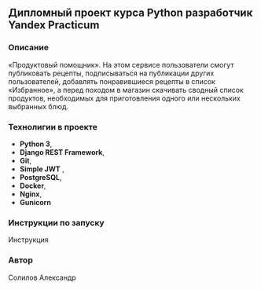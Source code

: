 ## Дипломный проект курса Python разработчик Yandex Practicum

### <a name="Описание_проекта">Описание</a>

 «Продуктовый помощник». На этом сервисе пользователи смогут публиковать рецепты, подписываться на публикации других пользователей, добавлять понравившиеся рецепты в список «Избранное», а перед походом в магазин скачивать сводный список продуктов, необходимых для приготовления одного или нескольких выбранных блюд.


### <a name="Технолигии в проекте">Технолигии в проекте</a>

- **Python 3**,
- **Django REST Framework**, 
- **Git**, 
- **Simple JWT** ,
- **PostgreSQL**,
- **Docker**, 
- **Nginx**,
- **Gunicorn**

### <a name="Инструкции по запуску">Инструкции по запуску</a>

Инструкция

### <a name="Автор">Автор</a>

Солилов Александр
